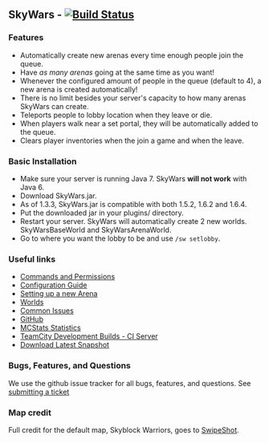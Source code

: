SkyWars - [![Build Status](https://travis-ci.org/SkyWars/SkyWars.png?branch=master)](https://travis-ci.org/SkyWars/SkyWars)
---
### Features
* Automatically create new arenas every time enough people join the queue.
* Have *as many arenas* going at the same time as you want!
 * Whenever the configured amount of people in the queue (default to 4), a new arena is created automatically!
 * There is no limit besides your server's capacity to how many arenas SkyWars can create.
* Teleports people to lobby location when they leave or die.
* When players walk near a set portal, they will be automatically added to the queue.
* Clears player inventories when the join a game and when the leave.

### Basic Installation
* Make sure your server is running Java 7. SkyWars **will not work** with Java 6.
* Download SkyWars.jar.
 * As of 1.3.3, SkyWars.jar is compatible with both 1.5.2, 1.6.2 and 1.6.4.
* Put the downloaded jar in your plugins/ directory.
* Restart your server. SkyWars will automatically create 2 new worlds. SkyWarsBaseWorld and SkyWarsArenaWorld.
* Go to where you want the lobby to be and use `/sw setlobby`.

### Useful links
* [Commands and Permissions](https://github.com/SkyWars/SkyWars/wiki/Commands-and-Permissions)
* [Configuration Guide](https://github.com/SkyWars/SkyWars/wiki/Configuration)
* [Setting up a new Arena](https://github.com/SkyWars/SkyWars/wiki/Setting-up-a-new-arena)
* [Worlds](https://github.com/SkyWars/SkyWars/wiki/Worlds)
* [Common Issues](https://github.com/SkyWars/SkyWars/wiki/Common-Issues)
* [GitHub](https://github.com/SkyWars/SkyWars)
* [MCStats Statistics](http://mcstats.org/plugin/SkyWars)
* [TeamCity Development Builds - CI Server](http://ci.nlmc.pw/project.html?guest=1&projectId=SkyWarsParent)
* [Download Latest Snapshot](http://ci.nlmc.pw/guestAuth/repository/download/SkyWarsParent_SkyWars_MainBuild/.lastSuccessful/SkyWars.jar)

### Bugs, Features, and Questions
We use the github issue tracker for all bugs, features, and questions.
See [submitting a ticket](https://github.com/SkyWars/SkyWars/wiki/Submitting-a-ticket)

### Map credit
Full credit for the default map, Skyblock Warriors, goes to [SwipeShot](http://www.youtube.com/user/SwipeShot).

